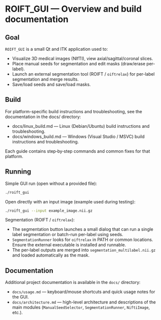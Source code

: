 # ROIFT_GUI — Overview and build documentation

## Goal
`ROIFT_GUI` is a small Qt and ITK application used to:
- Visualize 3D medical images (NIfTI), view axial/sagittal/coronal slices.
- Place manual seeds for segmentation and edit masks (draw/erase per-label).
- Launch an external segmentation tool (ROIFT / `oiftrelax`) for per-label segmentation and merge results.
- Save/load seeds and save/load masks.

## Build
For platform-specific build instructions and troubleshooting, see the documentation in the docs/ directory:
- docs/linux_build.md — Linux (Debian/Ubuntu) build instructions and troubleshooting.
- docs/windows_build.md — Windows (Visual Studio / MSVC) build instructions and troubleshooting.

Each guide contains step‑by‑step commands and common fixes for that platform.

## Running
Simple GUI run (open without a provided file):

```bash
./roift_gui
```

Open directly with an input image (example used during testing):

```bash
./roift_gui --input example_image.nii.gz
```

Segmentation (ROIFT / `oiftrelax`):
- The segmentation button launches a small dialog that can run a single label segmentation or batch-run per-label using seeds.
- `SegmentationRunner` looks for `oiftrelax` in PATH or common locations. Ensure the external executable is installed and runnable.
- The per-label outputs are merged into `segmentation_multilabel.nii.gz` and loaded automatically as the mask.

Documentation
-------------
Additional project documentation is available in the `docs/` directory:

- `docs/usage.md` — keyboard/mouse shortcuts and quick usage notes for the GUI.
- `docs/architecture.md` — high-level architecture and descriptions of the main modules (`ManualSeedSelector`, `SegmentationRunner`, `NiftiImage`, etc.).